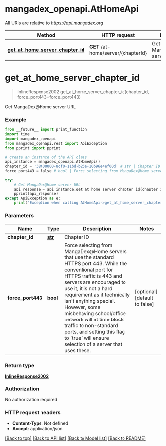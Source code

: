 # mangadex_openapi.AtHomeApi

All URIs are relative to *https://api.mangadex.org*

Method | HTTP request | Description
------------- | ------------- | -------------
[**get_at_home_server_chapter_id**](AtHomeApi.md#get_at_home_server_chapter_id) | **GET** /at-home/server/{chapterId} | Get MangaDex@Home server URL

# **get_at_home_server_chapter_id**
> InlineResponse2002 get_at_home_server_chapter_id(chapter_id, force_port443=force_port443)

Get MangaDex@Home server URL

### Example
```python
from __future__ import print_function
import time
import mangadex_openapi
from mangadex_openapi.rest import ApiException
from pprint import pprint

# create an instance of the API class
api_instance = mangadex_openapi.AtHomeApi()
chapter_id = '38400000-8cf0-11bd-b23e-10b96e4ef00d' # str | Chapter ID
force_port443 = false # bool | Force selecting from MangaDex@Home servers that use the standard HTTPS port 443.  While the conventional port for HTTPS traffic is 443 and servers are encouraged to use it, it is not a hard requirement as it technically isn't anything special.  However, some misbehaving school/office network will at time block traffic to non-standard ports, and setting this flag to `true` will ensure selection of a server that uses these. (optional) (default to false)

try:
    # Get MangaDex@Home server URL
    api_response = api_instance.get_at_home_server_chapter_id(chapter_id, force_port443=force_port443)
    pprint(api_response)
except ApiException as e:
    print("Exception when calling AtHomeApi->get_at_home_server_chapter_id: %s\n" % e)
```

### Parameters

Name | Type | Description  | Notes
------------- | ------------- | ------------- | -------------
 **chapter_id** | [**str**](.md)| Chapter ID | 
 **force_port443** | **bool**| Force selecting from MangaDex@Home servers that use the standard HTTPS port 443.  While the conventional port for HTTPS traffic is 443 and servers are encouraged to use it, it is not a hard requirement as it technically isn&#x27;t anything special.  However, some misbehaving school/office network will at time block traffic to non-standard ports, and setting this flag to &#x60;true&#x60; will ensure selection of a server that uses these. | [optional] [default to false]

### Return type

[**InlineResponse2002**](InlineResponse2002.md)

### Authorization

No authorization required

### HTTP request headers

 - **Content-Type**: Not defined
 - **Accept**: application/json

[[Back to top]](#) [[Back to API list]](../README.md#documentation-for-api-endpoints) [[Back to Model list]](../README.md#documentation-for-models) [[Back to README]](../README.md)

